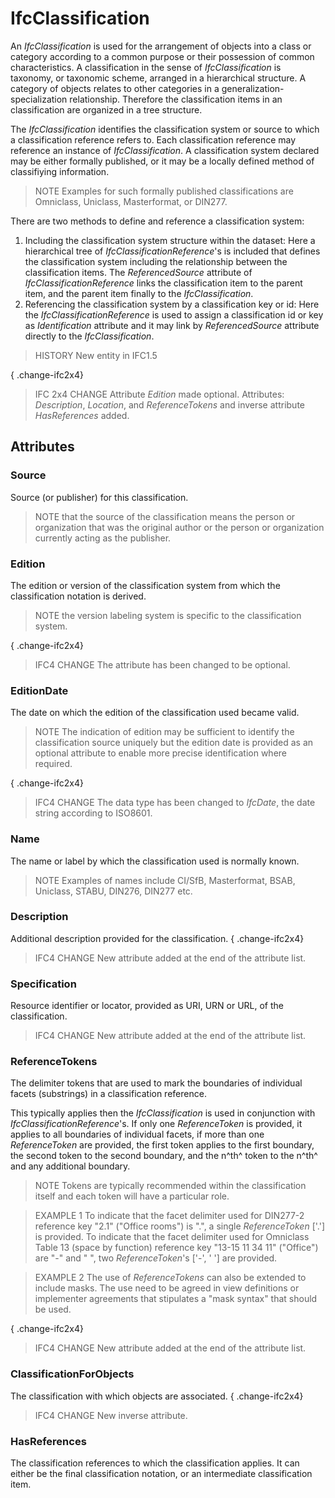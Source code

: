 # IfcClassification

An _IfcClassification_ is used for the arrangement of objects into a class or category according to a common purpose or their possession of common characteristics. A classification in the sense of _IfcClassification_ is taxonomy, or taxonomic scheme, arranged in a hierarchical structure. A category of objects relates to other categories in a generalization-specialization relationship. Therefore the classification items in an classification are organized in a tree structure.

The _IfcClassification_ identifies the classification system or source to which a classification reference refers to. Each classification reference may reference an instance of _IfcClassification_. A classification system declared may be either formally published, or it may be a locally defined method of classifiying information.

> NOTE  Examples for such formally published classifications are Omniclass, Uniclass, Masterformat, or DIN277.

There are two methods to define and reference a classification system:

1. Including the classification system structure within the dataset: Here a hierarchical tree of _IfcClassificationReference_'s is included that defines the classification system including the relationship between the classification items. The _ReferencedSource_ attribute of _IfcClassificationReference_ links the classification item to the parent item, and the parent item finally to the _IfcClassification_.
2. Referencing the classification system by a classification key or id: Here the _IfcClassificationReference_ is used to assign a classification id or key as _Identification_ attribute and it may link by _ReferencedSource_ attribute directly to the _IfcClassification_.

> HISTORY  New entity in IFC1.5

{ .change-ifc2x4}
> IFC 2x4 CHANGE  Attribute _Edition_ made optional. Attributes: _Description_, _Location_, and _ReferenceTokens_ and inverse attribute _HasReferences_ added.

## Attributes

### Source
Source (or publisher) for this classification.
> NOTE  that the source of the classification means the person or organization that was the original author or the person or organization currently acting as the publisher.

### Edition
The edition or version of the classification system from which the classification notation is derived.
> NOTE  the version labeling system is specific to the classification system.

{ .change-ifc2x4}
> IFC4 CHANGE The attribute has been changed to be optional.

### EditionDate
The date on which the edition of the classification used became valid.
> NOTE  The indication of edition may be sufficient to identify the classification source uniquely but the edition date is provided as an optional attribute to enable more precise identification where required.

{ .change-ifc2x4}
> IFC4 CHANGE The data type has been changed to _IfcDate_, the date string according to ISO8601.

### Name
The name or label by which the classification used is normally known.
> NOTE  Examples of names include CI/SfB, Masterformat, BSAB, Uniclass, STABU, DIN276, DIN277 etc.

### Description
Additional description provided for the classification.
{ .change-ifc2x4}
> IFC4 CHANGE  New attribute added at the end of the attribute list.

### Specification
Resource identifier or locator, provided as URI, URN or URL, of the classification.

> IFC4 CHANGE  New attribute added at the end of the attribute list.

### ReferenceTokens
The delimiter tokens that are used to mark the boundaries of individual facets (substrings) in a classification reference.


This typically applies then the _IfcClassification_ is used in
conjunction with _IfcClassificationReference_'s. If only one _ReferenceToken_ is provided, it applies to all boundaries of individual facets, if more than one _ReferenceToken_ are provided, the first token applies to the first boundary, the second token to the second boundary, and the n^th^ token to the n^th^ and any additional boundary.

> NOTE  Tokens are typically recommended within the classification itself and each token will have a particular role.

> EXAMPLE 1 To indicate that the facet delimiter used for DIN277-2 reference key "2.1" ("Office rooms") is ".", a single _ReferenceToken_ ['.'] is provided. To indicate that the facet delimiter used for Omniclass Table 13 (space by function) reference key "13-15 11 34 11" ("Office") are "-" and " ", two _ReferenceToken_'s ['-', ' '] are provided.

> EXAMPLE 2 The use of _ReferenceTokens_ can also be extended to include masks. The use need to be agreed in view definitions or implementer agreements that stipulates a "mask syntax" that should be used.

{ .change-ifc2x4}
> IFC4 CHANGE  New attribute added at the end of the attribute list.

### ClassificationForObjects
The classification with which objects are associated.
{ .change-ifc2x4}
> IFC4 CHANGE  New inverse attribute.

### HasReferences
The classification references to which the classification applies. It can either be the final classification notation, or an intermediate classification item.
